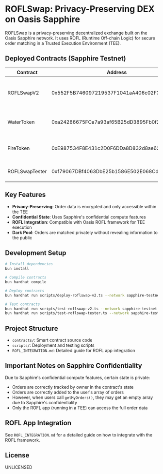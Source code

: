 # ROFLSwap: Privacy-Preserving DEX on Oasis Sapphire

ROFLSwap is a privacy-preserving decentralized exchange built on the Oasis Sapphire network. It uses ROFL (Runtime Off-chain Logic) for secure order matching in a Trusted Execution Environment (TEE).

## Deployed Contracts (Sapphire Testnet)

| Contract | Address | Description |
|----------|---------|-------------|
| ROFLSwapV2 | 0x552F5B746097219537F1041aA406c02F3474417A | Main exchange contract with ROFL integration |
| WaterToken | 0xa24286675FCa7a93af65B25dD3895Fb0f273Ed6D | Example ERC20 token (WATER) |
| FireToken | 0xE987534F8E431c2D0F6DDa8D832d8ae622c77814 | Example ERC20 token (FIRE) |
| ROFLSwapTester | 0xf79067DBf4063DbE25b1586E502E068Cd889E1F6 | Test contract for debugging |

## Key Features

- **Privacy-Preserving**: Order data is encrypted and only accessible within the TEE
- **Confidential State**: Uses Sapphire's confidential compute features
- **ROFL Integration**: Compatible with Oasis ROFL framework for TEE execution
- **Dark Pool**: Orders are matched privately without revealing information to the public

## Development Setup

```bash
# Install dependencies
bun install

# Compile contracts
bun hardhat compile

# Deploy contracts
bun hardhat run scripts/deploy-roflswap-v2.ts --network sapphire-testnet

# Test contracts
bun hardhat run scripts/test-roflswap-v2.ts --network sapphire-testnet
bun hardhat run scripts/test-roflswap-tester.ts --network sapphire-testnet
```

## Project Structure

- `contracts/`: Smart contract source code
- `scripts/`: Deployment and testing scripts
- `ROFL_INTEGRATION.md`: Detailed guide for ROFL app integration

## Important Notes on Sapphire Confidentiality

Due to Sapphire's confidential compute features, certain state is private:

- Orders are correctly tracked by owner in the contract's state
- Orders are correctly added to the user's array of orders 
- However, when users call `getMyOrders()`, they may get an empty array due to Sapphire's confidentiality
- Only the ROFL app (running in a TEE) can access the full order data

## ROFL App Integration

See `ROFL_INTEGRATION.md` for a detailed guide on how to integrate with the ROFL framework.

## License

UNLICENSED
